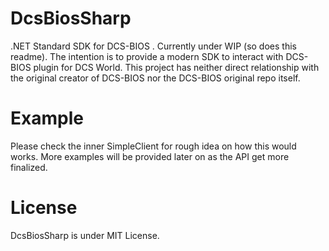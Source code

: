 # DcsBiosSharp
.NET Standard SDK for DCS-BIOS . Currently under WIP (so does this readme). The intention is to provide a modern SDK to interact with DCS-BIOS plugin for DCS World. This project has neither direct relationship with the original creator of DCS-BIOS nor the DCS-BIOS original repo itself.

# Example
Please check the inner SimpleClient for rough idea on how this would works. More examples will be provided later on as the API get more finalized.

# License
DcsBiosSharp is under MIT License.